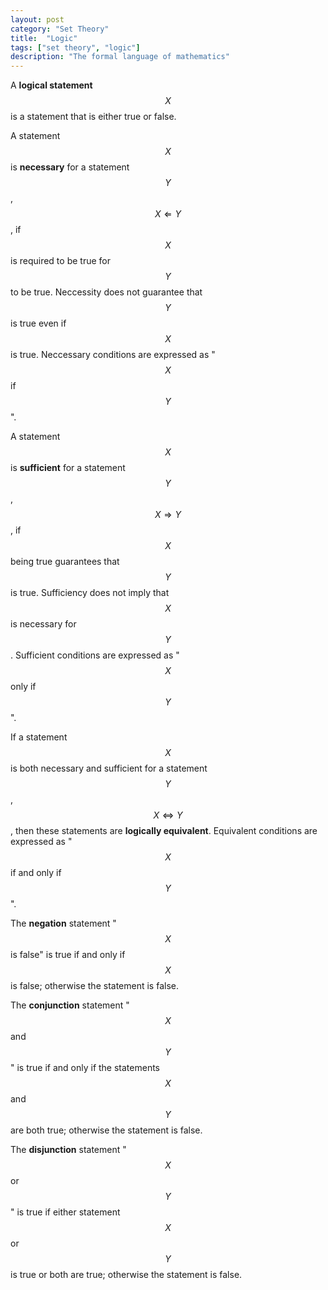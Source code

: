 ```yaml
---
layout: post
category: "Set Theory"
title:  "Logic"
tags: ["set theory", "logic"]
description: "The formal language of mathematics"
---
```


A **logical statement** $$X$$ is a statement that is either true or false.

A statement $$X$$ is **necessary** for a statement $$Y$$, $$X \Longleftarrow Y$$, if $$X$$ is required to be true for $$Y$$ to be true. Neccessity does not guarantee that $$Y$$ is true even if $$X$$ is true. Neccessary conditions are expressed as "$$X$$ if $$Y$$".

A statement $$X$$ is **sufficient** for a statement $$Y$$, $$X \Longrightarrow Y$$, if $$X$$ being true guarantees that $$Y$$ is true. Sufficiency does not imply that $$X$$ is necessary for $$Y$$. Sufficient conditions are expressed as "$$X$$ only if $$Y$$".

If a statement $$X$$ is both necessary and sufficient for a statement $$Y$$, $$X \Longleftrightarrow Y$$, then these statements are **logically equivalent**. Equivalent conditions are expressed as "$$X$$ if and only if $$Y$$".

The **negation** statement "$$X$$ is false" is true if and only if $$X$$ is false; otherwise the statement is false.

The **conjunction** statement "$$X$$ and $$Y$$" is true if and only if the statements $$X$$ and $$Y$$ are both true; otherwise the statement is false.

The **disjunction** statement "$$X$$ or $$Y$$" is true if either statement $$X$$ or $$Y$$ is true or both are true; otherwise the statement is false.
